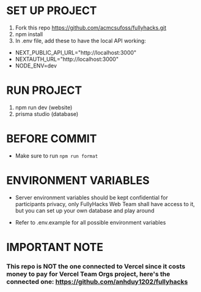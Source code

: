 # SET UP PROJECT

1. Fork this repo https://github.com/acmcsufoss/fullyhacks.git
2. npm install
3. In .env file, add these to have the local API working:

- NEXT_PUBLIC_API_URL="http://localhost:3000"
- NEXTAUTH_URL="http://localhost:3000"
- NODE_ENV=dev

# RUN PROJECT

1. npm run dev (website)
2. prisma studio (database)

# BEFORE COMMIT

- Make sure to run `npm run format`

# ENVIRONMENT VARIABLES

- Server environment variables should be kept confidential for participants privacy, only FullyHacks Web Team shall have access to it, but you can set up your own database and play around

- Refer to .env.example for all possible environment variables

# IMPORTANT NOTE

### This repo is NOT the one connected to Vercel since it costs money to pay for Vercel Team Orgs project, here's the connected one: https://github.com/anhduy1202/fullyhacks
